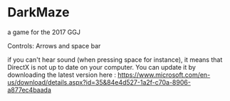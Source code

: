 # DarkMaze
a game for the 2017 GGJ

Controls:
Arrows and space bar

if you can't hear sound (when pressing space for instance), it means that DirectX is not up to date on your computer.
You can update it by downloading the latest version here : https://www.microsoft.com/en-us/download/details.aspx?id=35&84e4d527-1a2f-c70a-8906-a877ec4baada
